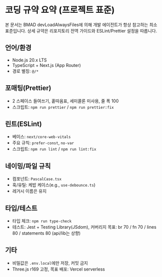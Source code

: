 # 코딩 규약 요약 (프로젝트 표준)

본 문서는 BMAD devLoadAlwaysFiles에 의해 개발 에이전트가 항상 참고하는 최소 표준입니다. 상세 규약은 리포지토리 전역 가이드와 ESLint/Prettier 설정을 따릅니다.

## 언어/환경
- Node.js 20.x LTS
- TypeScript + Next.js (App Router)
- 경로 별칭: `@/*`

## 포매팅(Prettier)
- 2 스페이스 들여쓰기, 홑따옴표, 세미콜론 미사용, 줄 폭 100
- 스크립트: `npm run prettier` / `npm run prettier:fix`

## 린트(ESLint)
- 베이스: `next/core-web-vitals`
- 주요 규칙: `prefer-const`, `no-var`
- 스크립트: `npm run lint` / `npm run lint:fix`

## 네이밍/파일 규칙
- 컴포넌트: `PascalCase.tsx`
- 훅/유틸: 케밥 케이스(e.g., `use-debounce.ts`)
- 레거시 이름은 유지

## 타입/테스트
- 타입 체크: `npm run type-check`
- 테스트: Jest + Testing Library(JSdom), 커버리지 목표: br 70 / fn 70 / lines 80 / statements 80 (api/lib는 상향)

## 기타
- 비밀값은 `.env.local`에만 저장, 커밋 금지
- Three.js r169 고정, 목표 배포: Vercel serverless

